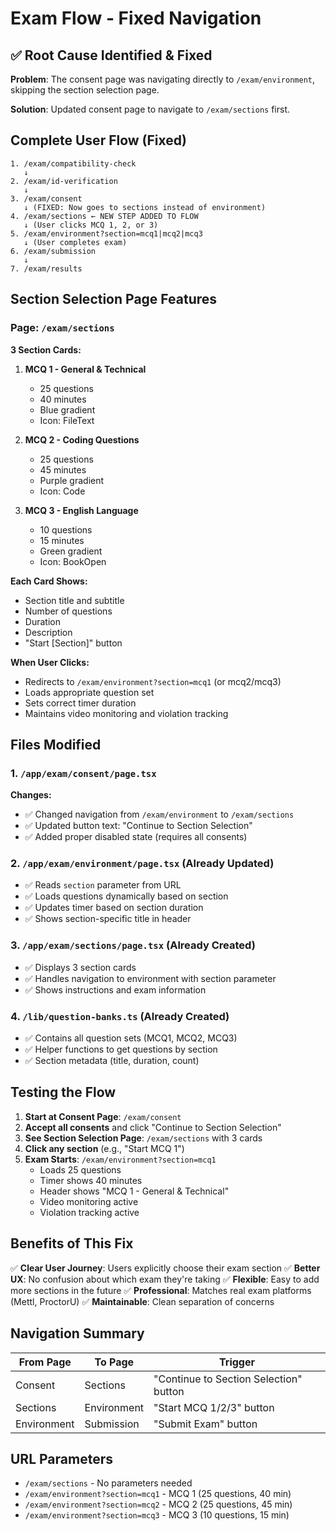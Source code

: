 # Exam Flow - Fixed Navigation

## ✅ Root Cause Identified & Fixed

**Problem**: The consent page was navigating directly to `/exam/environment`, skipping the section selection page.

**Solution**: Updated consent page to navigate to `/exam/sections` first.

## Complete User Flow (Fixed)

```
1. /exam/compatibility-check
   ↓
2. /exam/id-verification  
   ↓
3. /exam/consent
   ↓ (FIXED: Now goes to sections instead of environment)
4. /exam/sections ← NEW STEP ADDED TO FLOW
   ↓ (User clicks MCQ 1, 2, or 3)
5. /exam/environment?section=mcq1|mcq2|mcq3
   ↓ (User completes exam)
6. /exam/submission
   ↓
7. /exam/results
```

## Section Selection Page Features

### Page: `/exam/sections`

**3 Section Cards:**

1. **MCQ 1 - General & Technical**
   - 25 questions
   - 40 minutes
   - Blue gradient
   - Icon: FileText

2. **MCQ 2 - Coding Questions**
   - 25 questions
   - 45 minutes
   - Purple gradient
   - Icon: Code

3. **MCQ 3 - English Language**
   - 10 questions
   - 15 minutes
   - Green gradient
   - Icon: BookOpen

**Each Card Shows:**
- Section title and subtitle
- Number of questions
- Duration
- Description
- "Start [Section]" button

**When User Clicks:**
- Redirects to `/exam/environment?section=mcq1` (or mcq2/mcq3)
- Loads appropriate question set
- Sets correct timer duration
- Maintains video monitoring and violation tracking

## Files Modified

### 1. `/app/exam/consent/page.tsx`
**Changes:**
- ✅ Changed navigation from `/exam/environment` to `/exam/sections`
- ✅ Updated button text: "Continue to Section Selection"
- ✅ Added proper disabled state (requires all consents)

### 2. `/app/exam/environment/page.tsx` (Already Updated)
- ✅ Reads `section` parameter from URL
- ✅ Loads questions dynamically based on section
- ✅ Updates timer based on section duration
- ✅ Shows section-specific title in header

### 3. `/app/exam/sections/page.tsx` (Already Created)
- ✅ Displays 3 section cards
- ✅ Handles navigation to environment with section parameter
- ✅ Shows instructions and exam information

### 4. `/lib/question-banks.ts` (Already Created)
- ✅ Contains all question sets (MCQ1, MCQ2, MCQ3)
- ✅ Helper functions to get questions by section
- ✅ Section metadata (title, duration, count)

## Testing the Flow

1. **Start at Consent Page**: `/exam/consent`
2. **Accept all consents** and click "Continue to Section Selection"
3. **See Section Selection Page**: `/exam/sections` with 3 cards
4. **Click any section** (e.g., "Start MCQ 1")
5. **Exam Starts**: `/exam/environment?section=mcq1`
   - Loads 25 questions
   - Timer shows 40 minutes
   - Header shows "MCQ 1 - General & Technical"
   - Video monitoring active
   - Violation tracking active

## Benefits of This Fix

✅ **Clear User Journey**: Users explicitly choose their exam section
✅ **Better UX**: No confusion about which exam they're taking
✅ **Flexible**: Easy to add more sections in the future
✅ **Professional**: Matches real exam platforms (Mettl, ProctorU)
✅ **Maintainable**: Clean separation of concerns

## Navigation Summary

| From Page | To Page | Trigger |
|-----------|---------|---------|
| Consent | Sections | "Continue to Section Selection" button |
| Sections | Environment | "Start MCQ 1/2/3" button |
| Environment | Submission | "Submit Exam" button |

## URL Parameters

- `/exam/sections` - No parameters needed
- `/exam/environment?section=mcq1` - MCQ 1 (25 questions, 40 min)
- `/exam/environment?section=mcq2` - MCQ 2 (25 questions, 45 min)
- `/exam/environment?section=mcq3` - MCQ 3 (10 questions, 15 min)
